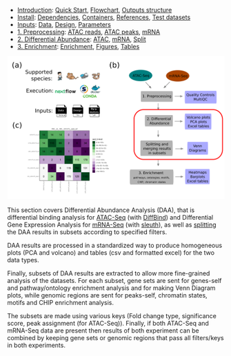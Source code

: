 

* [Introduction](/README.md): [Quick Start](/docs/1_Intro/Quick_start.md), [Flowchart](/docs/1_Intro/Flowchart.md), [Outputs structure](/docs/1_Intro/Outputs_structure.md)
* [Install](/docs/2_Install/2_Install.md): [Dependencies](/docs/2_Install/Dependencies.md), [Containers](/docs/2_Install/Containers.md), [References](/docs/2_Install/References.md), [Test datasets](/docs/2_Install/Test_datasets.md)
* [Inputs](/docs/3_Inputs/3_Inputs.md): [Data](/docs/3_Inputs/Data.md), [Design](/docs/3_Inputs/Design.md), [Parameters](/docs/3_Inputs/Parameters.md)
* [1. Preprocessing](/docs/4_Prepro/4_Prepro.md): [ATAC reads](/docs/4_Prepro/ATAC_reads.md), [ATAC peaks](/docs/4_Prepro/ATAC_peaks.md), [mRNA](/docs/4_Prepro/mRNA.md)
* [2. Differential Abundance](/docs/5_DA/5_DA.md): [ATAC](/docs/5_DA/DA_ATAC.md), [mRNA](/docs/5_DA/DA_mRNA.md), [Split](/docs/5_DA/Split.md)
* [3. Enrichment](/docs/6_Enrich/6_Enrich.md): [Enrichment](/docs/6_Enrich/Enrichment.md), [Figures](/docs/6_Enrich/Figures.md), [Tables](/docs/6_Enrich/Tables.md)

[](END_OF_MENU)



![](/docs/images/5_DA.png "Differential Abundance")

This section covers Differential Abundance Analysis (DAA), that is differential binding analysis for [ATAC-Seq](/docs/5_DA/DA_ATAC.md) (with [DiffBind](https://doi.org/10.1038/nature10730)) and Differential Gene Expression Analysis for [mRNA-Seq](/docs/5_DA/DA_mRNA.md) (with [sleuth](http://dx.doi.org/10.1038/nmeth.4324)), as well as [splitting](/docs/5_DA/Split.md) the DAA results in subsets according to specified filters.

DAA results are processed in a standardized way to produce homogeneous plots (PCA and volcano) and tables (csv and formatted excel) for the two data types.

Finally, subsets of DAA results are extracted to allow more fine-grained analysis of the datasets. For each subset, gene sets are sent for genes-self and pathway/ontology enrichment analysis and for making Venn Diagram plots, while genomic regions are sent for peaks-self, chromatin states, motifs and CHIP enrichment analysis.  

The subsets are made using various keys (Fold change type, significance score, peak assignment (for ATAC-Seq)). Finally, if both ATAC-Seq and mRNA-Seq data are present then results of both experiment can be combined by keeping gene sets or genomic regions that pass all filters/keys in both experiments.  
